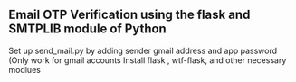 ## Email OTP Verification using the flask and SMTPLIB module of Python
Set up send_mail.py by adding sender gmail address and app password (Only work for gmail accounts
Install flask , wtf-flask, and other necessary modlues

